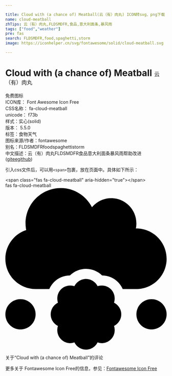 ```yaml
---

title: Cloud with (a chance of) Meatball(云（有）肉丸) ICON转svg、png下载
name: cloud-meatball
zhTips: 云（有）肉丸,FLDSMDFR,食品,意大利面条,暴风雨
tags: ["food","weather"]
pre: fas
search: FLDSMDFR,food,spaghetti,storm
image: https://iconhelper.cn/svg/fontawesome/solid/cloud-meatball.svg

---
```


# Cloud with (a chance of) Meatball  <small style="font-size: 60%;font-weight: 100">云（有）肉丸</small>


<div class="detail-page">
<p>
<span><span class="badge-success badge">免费图标</span> </span>
<br/>
<span>
ICON库：
<span class="badge-secondary badge">Font Awesome Icon Free</span> 
</span>
<br/>
<span>
CSS名称：
<span class="badge-secondary badge">fa-cloud-meatball</span> 
</span>
<br/>
<span>
unicode：
<span class="badge-secondary badge">f73b</span> 
<copy-btn content='f73b' btn-title=""></copy-btn>
<copy-btn :content='String.fromCodePoint(parseInt("f73b", 16))' btn-title="复制U"></copy-btn>
</span><br/><span>样式：<span class="badge-light badge">实心(solid)</span></span>
<br/>
<span>
版本：
<span class="badge-secondary badge">5.5.0</span> 
</span><br/><span>标签：<span class="badge-light badge"><router-link to="/tags/food.html">食物</router-link></span><span class="badge-light badge"><router-link to="/tags/weather.html">天气</router-link></span></span>
<br/>
<span>图标来源/作者：<span class="badge-light badge">fontawesome</span></span> 
<br/>
<span>别名：<span class="badge-light badge">FLDSMDFR</span><span class="badge-light badge">food</span><span class="badge-light badge">spaghetti</span><span class="badge-light badge">storm</span></span><br/><span class="zh-detail">中文描述：<span class="badge-primary badge">云（有）肉丸</span><span class="badge-primary badge">FLDSMDFR</span><span class="badge-primary badge">食品</span><span class="badge-primary badge">意大利面条</span><span class="badge-primary badge">暴风雨</span><span class="help-link"><span>帮助改进</span>(<a href="https://gitee.com/liuwave/icon-helper/edit/master/json/fontawesome/solid/cloud-meatball.json" target="_blank" rel="noopener noreferrer">gitee</a><a href="https://github.com/liuwave/icon-helper/edit/master/json/fontawesome/solid/cloud-meatball.json" target="_blank" rel="noopener noreferrer">github</a></span>)</span><br/>
</p>
</div>
<div class="alert alert-dark">
  <i class="fas fa-cloud-meatball fa-xs"></i>
  <i class="fas fa-cloud-meatball fa-sm"></i>
  <i class="fas fa-cloud-meatball fa-lg"></i>
  <i class="fas fa-cloud-meatball fa-2x"></i>
  <i class="fas fa-cloud-meatball fa-3x"></i>
  <i class="fas fa-cloud-meatball fa-5x"></i>
  <i class="fas fa-cloud-meatball fa-7x"></i>
</div>
<div>
  <p>引入css文件后，可以用<code>&lt;span&gt;</code>包裹，放在页面中。具体如下所示：    
  </p>
  <div class="alert alert-primary" style="font-size: 14px">
    &lt;span class="fas fa-cloud-meatball" aria-hidden="true"&gt;&lt;/span&gt;
    <copy-btn content='<span class="fas fa-cloud-meatball" aria-hidden="true"></span>'></copy-btn>
  </div>
  <div class="alert alert-secondary">
    <i class="fas fa-cloud-meatball"
    style="font-size: 24px"
    aria-hidden="true"></i> fas fa-cloud-meatball
    <copy-btn content="fas fa-cloud-meatball" btn-title="复制图标名称"></copy-btn>
  </div>
</div>
<div id="svg" class="svg-wrap">
<svg xmlns="http://www.w3.org/2000/svg" viewBox="0 0 512 512"><path d="M48 352c-26.5 0-48 21.5-48 48s21.5 48 48 48 48-21.5 48-48-21.5-48-48-48zm416 0c-26.5 0-48 21.5-48 48s21.5 48 48 48 48-21.5 48-48-21.5-48-48-48zm-119 11.1c4.6-14.5 1.6-30.8-9.8-42.3-11.5-11.5-27.8-14.4-42.3-9.9-7-13.5-20.7-23-36.9-23s-29.9 9.5-36.9 23c-14.5-4.6-30.8-1.6-42.3 9.9-11.5 11.5-14.4 27.8-9.9 42.3-13.5 7-23 20.7-23 36.9s9.5 29.9 23 36.9c-4.6 14.5-1.6 30.8 9.9 42.3 8.2 8.2 18.9 12.3 29.7 12.3 4.3 0 8.5-1.1 12.6-2.5 7 13.5 20.7 23 36.9 23s29.9-9.5 36.9-23c4.1 1.3 8.3 2.5 12.6 2.5 10.8 0 21.5-4.1 29.7-12.3 11.5-11.5 14.4-27.8 9.8-42.3 13.5-7 23-20.7 23-36.9s-9.5-29.9-23-36.9zM512 224c0-53-43-96-96-96-.6 0-1.1.2-1.6.2 1.1-5.2 1.6-10.6 1.6-16.2 0-44.2-35.8-80-80-80-24.6 0-46.3 11.3-61 28.8C256.4 24.8 219.3 0 176 0 114.1 0 64 50.1 64 112c0 7.3.8 14.3 2.1 21.2C27.8 145.8 0 181.5 0 224c0 53 43 96 96 96h43.4c3.6-8 8.4-15.4 14.8-21.8 13.5-13.5 31.5-21.1 50.8-21.3 13.5-13.2 31.7-20.9 51-20.9s37.5 7.7 51 20.9c19.3.2 37.3 7.8 50.8 21.3 6.4 6.4 11.3 13.8 14.8 21.8H416c53 0 96-43 96-96z"/></svg>
</div>
<detail full-name='fa-cloud-meatball'></detail>

<Vssue title="关于“Cloud with (a chance of) Meatball”的评论" >关于“Cloud with (a chance of) Meatball”的评论</Vssue>
    
<div><p>更多关于  Fontawesome Icon Free的信息，参见：<a target="_blank" href="https://iconhelper.cn/fontawesome.html">Fontawesome Icon Free</a>
</p></div>
